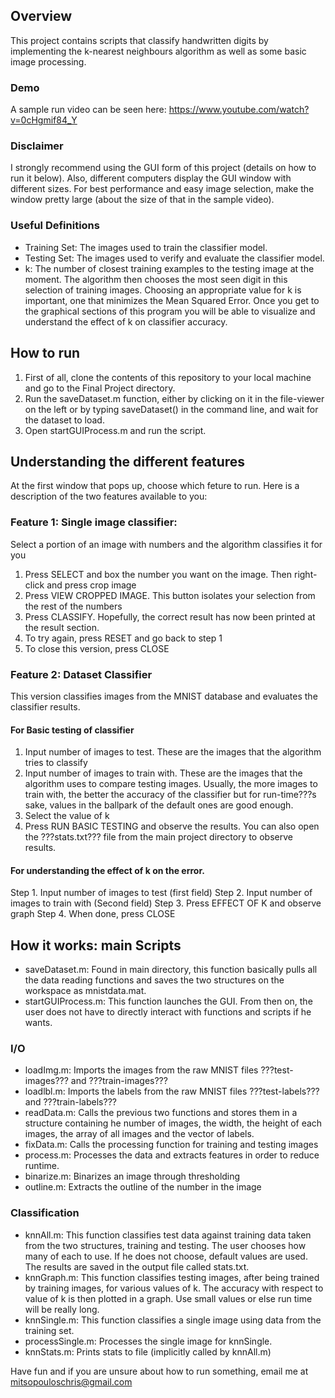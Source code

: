 ## Overview
This project contains scripts that classify handwritten digits by implementing the k-nearest neighbours algorithm as well as some basic image processing.

### Demo

A sample run video can be seen here: https://www.youtube.com/watch?v=0cHgmif84_Y 


### Disclaimer
I strongly recommend using the GUI form of this project (details on how to run it below). Also, different computers display the GUI window with different sizes. For best performance and easy image selection, make the window pretty large (about the size of that in the sample video).

### Useful Definitions

- Training Set: The images used to train the classifier model.
- Testing Set: The images used to verify and evaluate the classifier model.
- k:  The number of closest training examples to the testing image at the moment. The algorithm then chooses the most seen digit in this selection of training images. Choosing an appropriate value for k is important, one that minimizes the Mean Squared Error. Once you get to the graphical sections of this program you will be able to visualize and understand the effect of k on classifier accuracy.

## How to run
1. First of all, clone the contents of this repository to your local machine and go to the Final Project directory.
2. Run the saveDataset.m function, either by clicking on it in the file-viewer on the left or by typing saveDataset() in the command line, and wait for the dataset to load.
3. Open startGUIProcess.m and run the script.

## Understanding the different features

At the first window that pops up, choose which feture to run. Here is a description of the two features available to you:

### Feature 1: Single image classifier: 
Select a portion of an image with numbers and the algorithm classifies it for you

1. Press SELECT and box the number you want on the image. Then right-click and press crop image
2. Press VIEW CROPPED IMAGE. This button isolates your selection from the rest of the numbers
3. Press CLASSIFY. Hopefully, the correct result has now been printed at the result section.
4. To try again, press RESET and go back to step 1
5. To close this version, press CLOSE

### Feature 2: Dataset Classifier
This version classifies images from the MNIST database and evaluates the classifier results. 

#### For Basic testing of classifier
1. Input number of images to test. These are the images that the algorithm tries to classify
2. Input number of images to train with. These are the images that the algorithm uses to compare testing images. Usually, the more images to train with, the better the accuracy of the classifier but for run-time???s sake, values in the ballpark of the default ones are good enough.
3. Select the value of k
4. Press RUN BASIC TESTING and observe the results. You can also open the ???stats.txt??? file from the main project directory to observe results.

#### For understanding the effect of k on the error.
Step 1. Input number of images to test (first field)
Step 2. Input number of images to train with (Second field)
Step 3. Press EFFECT OF K and observe graph
Step 4. When done, press CLOSE

## How it works: main Scripts

- saveDataset.m: Found in main directory, this function basically pulls all the data reading functions and saves the two structures on the workspace as mnistdata.mat.
- startGUIProcess.m: This function launches the GUI. From then on, the user does not have to directly interact with functions and scripts if he wants.

### I/O
- loadImg.m: Imports the images from the raw MNIST files ???test-images??? and ???train-images???
- loadlbl.m: Imports the labels from the raw MNIST files ???test-labels??? and ???train-labels???
- readData.m: Calls the previous two functions and stores them in a structure containing he number of images, the width, the height of each images, the array of all images and the vector of labels.
- fixData.m: Calls the processing function for training and testing images
- process.m: Processes the data and extracts features in order to reduce runtime.
- binarize.m: Binarizes an image through thresholding
- outline.m: Extracts the outline of the number in the image

### Classification

- knnAll.m: This function classifies test data against training data taken from the two structures, training and testing. The user chooses how many of each to use. If he does not choose, default values are used. The results are saved in the output file called stats.txt.
- knnGraph.m: This function classifies testing images, after being trained by training images, for various values of k. The accuracy with respect to value of k is then plotted in a graph. Use small values or else run time will be really long.
- knnSingle.m: This function classifies a single image using data from the training set.
- processSingle.m: Processes the single image for knnSingle.
- knnStats.m: Prints stats to file (implicitly called by knnAll.m)

Have fun and if you are unsure about how to run something, email me at mitsopouloschris@gmail.com



